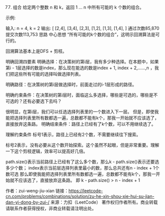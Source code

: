 77. 组合
给定两个整数 n 和 k，返回 1 ... n 中所有可能的 k 个数的组合。

示例:

输入: n = 4, k = 2
输出:
[
  [2,4],
  [3,4],
  [2,3],
  [1,2],
  [1,3],
  [1,4],
]
通过次数85,870提交次数113,753
思路
中心思想
“所有可能的k个数的组合”，这明示回溯算法是可行的。

回溯算法基本上是DFS + 剪枝。

明确回溯四要素
明确选择：在决策树的第i层，我有多少种选择。在本题中，如果第i - 1层选择的数是index，那么现在能选的数是index + 1, index + 2,......,n ，我们把这些所有可能的选择叫做选择列表。

明确路径：在决策树的第i层做选择时，前面走过的i-1层形成的路径。

明确约束条件：在决策树的第i层时，面临这么多选择，哪些是可选的，哪些是不可选的？还有必要选下去吗？

很明显，在第i层，我们可以任选选择列表里的一个数进入下一层。
但是，即使我能把选择列表里所有数都选一遍，总数都不能有k个，那我一开始就不应该选了，直接放弃这条路。
明确结束条件：路径上已经有了k个数，可以不用继续选了。


理解约束条件
标号1表示，路径上已经有2个数，不需要继续往下搜索。

标号2表示，没有必要从这个数开始探索。这个虽然不起眼，但是非常重要。理解一下这个剪枝逻辑，效率可以提高好几倍。

path.size()表示当前路径上已经有了这么多个数，那么k - path.size()表示还要选多少个数；
index表示当前层选择列表里最小的数，那么总共还有n - index + 1个数可选
那么即使我能把选择列表里所有数都选一遍，总数都不能有k个，那我一开始就不应该选了，直接放弃这条路。 即 k - path.size() > n - index + 1

作者：zui-weng-jiu-xian
链接：https://leetcode-cn.com/problems/combinations/solution/zu-he-xin-shou-xie-hui-su-jian-dan-yi-dong-by-zui-/
来源：力扣（LeetCode）
著作权归作者所有。商业转载请联系作者获得授权，非商业转载请注明出处。
